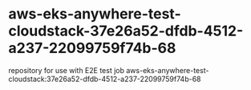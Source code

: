 # aws-eks-anywhere-test-cloudstack-37e26a52-dfdb-4512-a237-22099759f74b-68
repository for use with E2E test job aws-eks-anywhere-test-cloudstack:37e26a52-dfdb-4512-a237-22099759f74b-68
